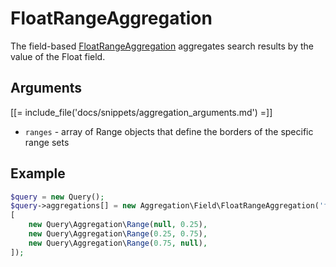 # FloatRangeAggregation

The field-based [FloatRangeAggregation](../../api/php_api/php_api_reference/classes/Ibexa-Contracts-Core-Repository-Values-Content-Query-Aggregation-Field-FloatRangeAggregation.html) aggregates search results by the value of the Float field.

## Arguments

[[= include_file('docs/snippets/aggregation_arguments.md') =]]
- `ranges` - array of Range objects that define the borders of the specific range sets

## Example

``` php
$query = new Query();
$query->aggregations[] = new Aggregation\Field\FloatRangeAggregation('float', 'product', 'weight',
[
    new Query\Aggregation\Range(null, 0.25),
    new Query\Aggregation\Range(0.25, 0.75),
    new Query\Aggregation\Range(0.75, null),
]);
```
